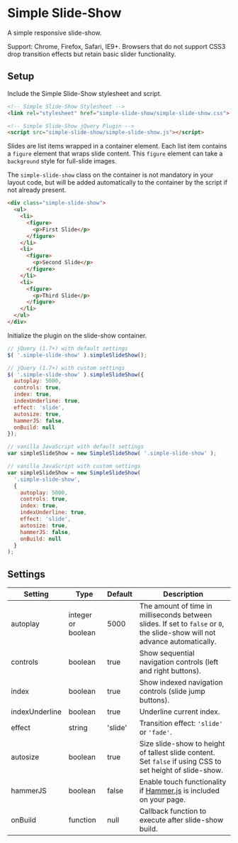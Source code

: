 # Simple Slide-Show

A simple responsive slide-show.

Support: Chrome, Firefox, Safari, IE9+. Browsers that do not support CSS3 drop transition effects but retain basic slider functionality.

## Setup

Include the Simple Slide-Show stylesheet and script.

```html
<!-- Simple Slide-Show Stylesheet -->
<link rel="stylesheet" href="simple-slide-show/simple-slide-show.css">

<!-- Simple Slide-Show jQuery Plugin -->
<script src="simple-slide-show/simple-slide-show.js"></script>
```

Slides are list items wrapped in a container element. Each list item contains a `figure` element that wraps slide content. This `figure` element can take a `background` style for full-slide images.

The `simple-slide-show` class on the container is not mandatory in your layout code, but will be added automatically to the container by the script if not already present.

```html
<div class="simple-slide-show">
  <ul>
    <li>
      <figure>
        <p>First Slide</p>
      </figure>
    </li>
    <li>
      <figure>
        <p>Second Slide</p>
      </figure>
    </li>
    <li>
      <figure>
        <p>Third Slide</p>
      </figure>
    </li>
  </ul>
</div>
```

Initialize the plugin on the slide-show container.

```javascript
// jQuery (1.7+) with default settings
$( '.simple-slide-show' ).simpleSlideShow();

// jQuery (1.7+) with custom settings
$( '.simple-slide-show' ).simpleSlideShow({
  autoplay: 5000,
  controls: true,
  index: true,
  indexUnderline: true,
  effect: 'slide',
  autosize: true,
  hammerJS: false,
  onBuild: null
});

// vanilla JavaScript with default settings
var simpleSlideShow = new SimpleSlideShow( '.simple-slide-show' );

// vanilla JavaScript with custom settings
var simpleSlideShow = new SimpleSlideShow(
  '.simple-slide-show',
  {
    autoplay: 5000,
    controls: true,
    index: true,
    indexUnderline: true,
    effect: 'slide',
    autosize: true,
    hammerJS: false,
    onBuild: null
  }
);
```

## Settings

Setting | Type | Default | Description
--- | --- | --- | ---
autoplay | integer or boolean | 5000 | The amount of time in milliseconds between slides. If set to `false` or `0`, the slide-show will not advance automatically.
controls | boolean | true | Show sequential navigation controls (left and right buttons).
index | boolean | true | Show indexed navigation controls (slide jump buttons).
indexUnderline | boolean | true | Underline current index.
effect | string | 'slide' | Transition effect: `'slide'` or `'fade'`.
autosize | boolean | true | Size slide-show to height of tallest slide content. Set `false` if using CSS to set height of slide-show.
hammerJS | boolean | false | Enable touch functionality if [Hammer.js](https://github.com/hammerjs/hammer.js) is included on your page.
onBuild | function | null | Callback function to execute after slide-show build.